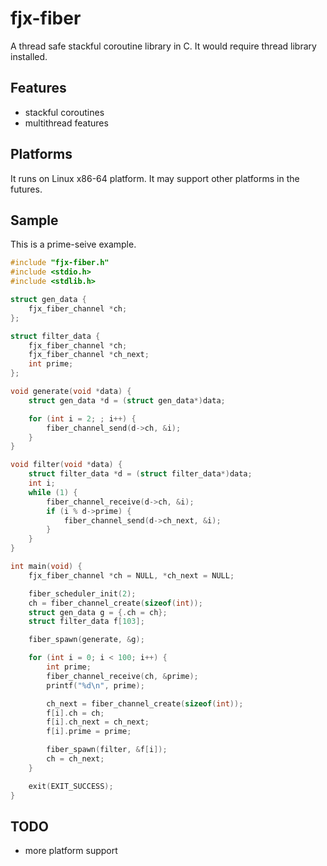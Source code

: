 # fjx-fiber

A thread safe stackful coroutine library in C. It would require thread library installed.

## Features

* stackful coroutines
* multithread features

## Platforms

It runs on Linux x86-64 platform. It may support other platforms in the futures.

## Sample

This is a prime-seive example.

```c
#include "fjx-fiber.h"
#include <stdio.h>
#include <stdlib.h>

struct gen_data {
    fjx_fiber_channel *ch;
};

struct filter_data {
    fjx_fiber_channel *ch;
    fjx_fiber_channel *ch_next;
    int prime;
};

void generate(void *data) {
    struct gen_data *d = (struct gen_data*)data;

    for (int i = 2; ; i++) {
        fiber_channel_send(d->ch, &i);
    }
}

void filter(void *data) {
    struct filter_data *d = (struct filter_data*)data;
    int i;
    while (1) {
        fiber_channel_receive(d->ch, &i);
        if (i % d->prime) {
            fiber_channel_send(d->ch_next, &i);
        }
    }
}

int main(void) {
    fjx_fiber_channel *ch = NULL, *ch_next = NULL;

    fiber_scheduler_init(2);
    ch = fiber_channel_create(sizeof(int));
    struct gen_data g = {.ch = ch};
    struct filter_data f[103];

    fiber_spawn(generate, &g);

    for (int i = 0; i < 100; i++) {
        int prime;
        fiber_channel_receive(ch, &prime);
        printf("%d\n", prime);

        ch_next = fiber_channel_create(sizeof(int));
        f[i].ch = ch;
        f[i].ch_next = ch_next;
        f[i].prime = prime;

        fiber_spawn(filter, &f[i]);
        ch = ch_next;
    }

    exit(EXIT_SUCCESS);
}
```

## TODO

* more platform support
